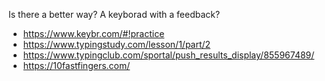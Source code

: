 Is there a better way? A keyborad with a feedback?

* https://www.keybr.com/#!practice
* https://www.typingstudy.com/lesson/1/part/2
* https://www.typingclub.com/sportal/push_results_display/855967489/
* https://10fastfingers.com/
